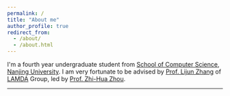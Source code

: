 ```yaml
---
permalink: /
title: "About me"
author_profile: true
redirect_from: 
  - /about/
  - /about.html
---
```

I'm a fourth year undergraduate student from [School of Computer Science](https://cs.nju.edu.cn/), [Nanjing University](https://nju.edu.cn/). I am very fortunate to be advised by [Prof. Lijun Zhang](https://ai.nju.edu.cn/zlj/index.htm) of [LAMDA](https://www.lamda.nju.edu.cn/CH.MainPage.ashx) Group, led by [Prof. Zhi-Hua Zhou](https://cs.nju.edu.cn/zhouzh/index.htm).

------

